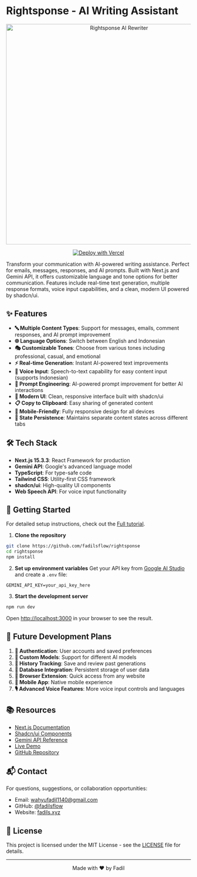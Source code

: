 # Rightsponse - AI Writing Assistant

<div align="center">
  <img src="https://res.cloudinary.com/dxurnpbrc/image/upload/v1752719903/RIGHTSPONSE_jzqpkh.png" alt="Rightsponse AI Rewriter" width="600" />
  
  [![Deploy with Vercel](https://vercel.com/button)](https://vercel.com/new/clone?repository-url=https://github.com/fadilsflow/rightsponse)
</div>

Transform your communication with AI-powered writing assistance. Perfect for emails, messages, responses, and AI prompts. Built with Next.js and Gemini API, it offers customizable language and tone options for better communication. Features include real-time text generation, multiple response formats, voice input capabilities, and a clean, modern UI powered by shadcn/ui.

## ✨ Features

- **🔤 Multiple Content Types**: Support for messages, emails, comment responses, and AI prompt improvement
- **🌐 Language Options**: Switch between English and Indonesian
- **🎭 Customizable Tones**: Choose from various tones including professional, casual, and emotional
- **⚡ Real-time Generation**: Instant AI-powered text improvements
- **🎤 Voice Input**: Speech-to-text capability for easy content input (supports Indonesian)
- **🔧 Prompt Engineering**: AI-powered prompt improvement for better AI interactions
- **💅 Modern UI**: Clean, responsive interface built with shadcn/ui
- **📋 Copy to Clipboard**: Easy sharing of generated content
- **📱 Mobile-Friendly**: Fully responsive design for all devices
- **💾 State Persistence**: Maintains separate content states across different tabs

## 🛠️ Tech Stack

- **Next.js 15.3.3**: React Framework for production
- **Gemini API**: Google's advanced language model
- **TypeScript**: For type-safe code
- **Tailwind CSS**: Utility-first CSS framework
- **shadcn/ui**: High-quality UI components
- **Web Speech API**: For voice input functionality

## 🚀 Getting Started

For detailed setup instructions, check out the [Full tutorial](https://fadils.xyz/blog/posts/membuat-ai-rewriter-dengan-gemini-api-dan-Nextjs).

1. **Clone the repository**

```bash
git clone https://github.com/fadilsflow/rightsponse
cd rightsponse
npm install
```

2. **Set up environment variables**
   Get your API key from [Google AI Studio](https://aistudio.google.com/apikey) and create a `.env` file:

```env
GEMINI_API_KEY=your_api_key_here
```

3. **Start the development server**

```bash
npm run dev
```

Open [http://localhost:3000](http://localhost:3000) in your browser to see the result.

## 🔮 Future Development Plans

1. **👤 Authentication**: User accounts and saved preferences
2. **🤖 Custom Models**: Support for different AI models
3. **📜 History Tracking**: Save and review past generations
4. **💽 Database Integration**: Persistent storage of user data
5. **🔌 Browser Extension**: Quick access from any website
6. **📱 Mobile App**: Native mobile experience
7. **🎙️ Advanced Voice Features**: More voice input controls and languages

## 📚 Resources

- [Next.js Documentation](https://nextjs.org/)
- [Shadcn/ui Components](https://ui.shadcn.com/)
- [Gemini API Reference](https://ai.google.dev/docs)
- [Live Demo](https://rs.fadils.xyz)
- [GitHub Repository](https://github.com/fadilsflow/rightsponse)

## 📬 Contact

For questions, suggestions, or collaboration opportunities:

- Email: [wahyufadil1140@gmail.com](mailto:wahyufadil1140@gmail.com)
- GitHub: [@fadilsflow](https://github.com/fadilsflow)
- Website: [fadils.xyz](https://fadils.xyz)

## 📄 License

This project is licensed under the MIT License - see the [LICENSE](https://github.com/fadilsflow/rightsponse/blob/main/LICENSE) file for details.

---

<div align="center">
  Made with ❤️ by Fadil
</div>
